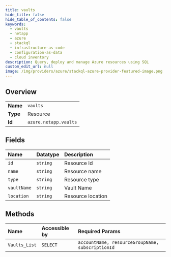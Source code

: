```yaml
---
title: vaults
hide_title: false
hide_table_of_contents: false
keywords:
  - vaults
  - netapp
  - azure    
  - stackql
  - infrastructure-as-code
  - configuration-as-data
  - cloud inventory
description: Query, deploy and manage Azure resources using SQL
custom_edit_url: null
image: /img/providers/azure/stackql-azure-provider-featured-image.png
---
```

  
    

## Overview
<table><tbody>
<tr><td><b>Name</b></td><td><code>vaults</code></td></tr>
<tr><td><b>Type</b></td><td>Resource</td></tr>
<tr><td><b>Id</b></td><td><code>azure.netapp.vaults</code></td></tr>
</tbody></table>

## Fields
| Name | Datatype | Description |
|:-----|:---------|:------------|
| `id` | `string` | Resource Id |
| `name` | `string` | Resource name |
| `type` | `string` | Resource type |
| `vaultName` | `string` | Vault Name |
| `location` | `string` | Resource location |
## Methods
| Name | Accessible by | Required Params |
|:-----|:--------------|:----------------|
| `Vaults_List` | `SELECT` | `accountName, resourceGroupName, subscriptionId` |
